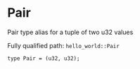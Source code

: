 # Pair

Pair type alias for a tuple of two u32 values

Fully qualified path: `hello_world::Pair`

<pre><code class="language-rust">type Pair = (u32, u32);</code></pre>


